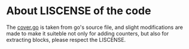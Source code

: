 # About LISCENSE of the code
The [cover.go](cover.go) is taken from go's source file, and slight modifications are made to make it suiteble not only for adding counters, but also for extracting blocks, please respect the LISCENSE.